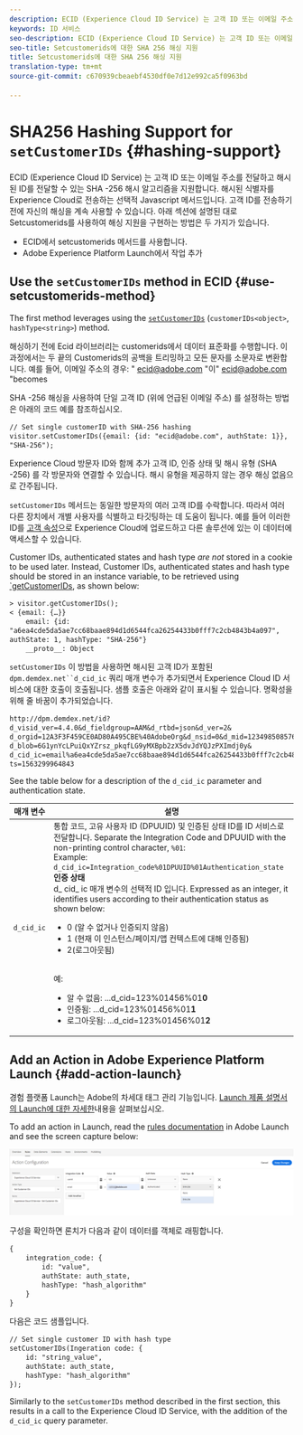 ```yaml
---
description: ECID (Experience Cloud ID Service) 는 고객 ID 또는 이메일 주소를 전달하고 해시된 ID를 전달할 수 있는 SHA -256 해시 알고리즘을 지원합니다. 해시된 식별자를 Experience Cloud로 전송하는 선택적 Javascript 메서드입니다. 고객 ID를 전송하기 전에 자신의 해싱을 계속 사용할 수 있습니다.
keywords: ID 서비스
seo-description: ECID (Experience Cloud ID Service) 는 고객 ID 또는 이메일 주소를 전달하고 해시된 ID를 전달할 수 있는 SHA -256 해시 알고리즘을 지원합니다. 해시된 식별자를 Experience Cloud로 전송하는 선택적 Javascript 메서드입니다. 고객 ID를 전송하기 전에 자신의 해싱을 계속 사용할 수 있습니다.
seo-title: Setcustomerids에 대한 SHA 256 해싱 지원
title: Setcustomerids에 대한 SHA 256 해싱 지원
translation-type: tm+mt
source-git-commit: c670939cbeaebf4530df0e7d12e992ca5f0963bd

---
```



# SHA256 Hashing Support for `setCustomerIDs` {#hashing-support}

ECID (Experience Cloud ID Service) 는 고객 ID 또는 이메일 주소를 전달하고 해시된 ID를 전달할 수 있는 SHA -256 해시 알고리즘을 지원합니다. 해시된 식별자를 Experience Cloud로 전송하는 선택적 Javascript 메서드입니다. 고객 ID를 전송하기 전에 자신의 해싱을 계속 사용할 수 있습니다.
아래 섹션에 설명된 대로 Setcustomerids를 사용하여 해싱 지원을 구현하는 방법은 두 가지가 있습니다.

* ECID에서 setcustomerids 메서드를 사용합니다.
* Adobe Experience Platform Launch에서 작업 추가

## Use the `setCustomerIDs` method in ECID {#use-setcustomerids-method}

The first method leverages using the [`setCustomerIDs`](/help/library/get-set/setcustomerids.md) (`customerIDs<object>`, `hashType<string>`) method.

해싱하기 전에 Ecid 라이브러리는 customerids에서 데이터 표준화를 수행합니다. 이 과정에서는 두 끝의 Customerids의 공백을 트리밍하고 모든 문자를 소문자로 변환합니다. 예를 들어, 이메일 주소의 경우: " ecid@adobe.com "이" ecid@adobe.com "becomes

SHA -256 해싱을 사용하여 단일 고객 ID (위에 언급된 이메일 주소) 를 설정하는 방법은 아래의 코드 예를 참조하십시오.

```
// Set single customerID with SHA-256 hashing
visitor.setCustomerIDs({email: {id: "ecid@adobe.com", authState: 1}}, "SHA-256");
```

Experience Cloud 방문자 ID와 함께 추가 고객 ID, 인증 상태 및 해시 유형 (SHA -256) 를 각 방문자와 연결할 수 있습니다. 해시 유형을 제공하지 않는 경우 해싱 없음으로 간주됩니다.

`setCustomerIDs` 메서드는 동일한 방문자의 여러 고객 ID를 수락합니다. 따라서 여러 다른 장치에서 개별 사용자를 식별하고 타깃팅하는 데 도움이 됩니다. 예를 들어 이러한 ID를 [고객 속성](https://docs.adobe.com/content/help/en/core-services/interface/customer-attributes/attributes.html)으로 Experience Cloud에 업로드하고 다른 솔루션에 있는 이 데이터에 액세스할 수 있습니다.

Customer IDs, authenticated states and hash type *are not* stored in a cookie to be used later. Instead, Customer IDs, authenticated states and hash type should be stored in an instance variable, to be retrieved using [`getCustomerIDs](/help/library/get-set/getcustomerids.md), as shown below:

```
> visitor.getCustomerIDs();
< {email: {…}}
    email: {id: "a6ea4cde5da5ae7cc68baae894d1d6544fca26254433b0fff7c2cb4843b4a097", authState: 1, hashType: "SHA-256"}
    __proto__: Object
```

`setCustomerIDs` 이 방법을 사용하면 해시된 고객 ID가 포함된 `dpm.demdex.net``d_cid_ic` 쿼리 매개 변수가 추가되면서 Experience Cloud ID 서비스에 대한 호출이 호출됩니다. 샘플 호출은 아래와 같이 표시될 수 있습니다. 명확성을 위해 줄 바꿈이 추가되었습니다.

```
http://dpm.demdex.net/id?d_visid_ver=4.4.0&d_fieldgroup=AAM&d_rtbd=json&d_ver=2&
d_orgid=12A3F3F459CE0AD80A495CBE%40AdobeOrg&d_nsid=0&d_mid=12349850857640731290890207735189050123&
d_blob=6G1ynYcLPuiQxYZrsz_pkqfLG9yMXBpb2zX5dvJdYQJzPXImdj0y&
d_cid_ic=email%a6ea4cde5da5ae7cc68baae894d1d6544fca26254433b0fff7c2cb4843b4a097%011&
ts=1563299964843
```

See the table below for a description of the `d_cid_ic` parameter and authentication state.

| 매개 변수 | 설명 |
|------------|----------|
| `d_cid_ic` | 통합 코드, 고유 사용자 ID (DPUUID) 및 인증된 상태 ID를 ID 서비스로 전달합니다. Separate the Integration Code and DPUUID with the non-printing control character, <code>%01</code>: <br> Example: <code>d_cid_ic=Integration_code%01DPUUID%01Authentication_state</code> <br> <b>인증 상태</b> <br> d_ cid_ ic 매개 변수의 선택적 ID 입니다. Expressed as an integer, it identifies users according to their authentication status as shown below: <br> <ul><li>0 (알 수 없거나 인증되지 않음)</li><li>1 (현재 이 인스턴스/페이지/앱 컨텍스트에 대해 인증됨)</li><li>2(로그아웃됨)</li></ul> <br> 예: <br> <ul><li>알 수 없음: ...d_cid=123%01456%01<b>0</b></li><li>인증됨: ...d_cid=123%01456%01<b>1</b></li><li>로그아웃됨: ...d_cid=123%01456%01<b>2</b></li></ul> |

## Add an Action in Adobe Experience Platform Launch {#add-action-launch}

경험 플랫폼 Launch는 Adobe의 차세대 태그 관리 기능입니다. [Launch 제품 설명서의 Launch에 대한 자세한](https://docs.adobe.com/content/help/en/launch/using/overview.html)내용을 살펴보십시오.

To add an action in Launch, read the [rules documentation](https://docs.adobe.com/help/en/launch/using/reference/manage-resources/rules.html) in Adobe Launch and see the screen capture below:

![](/help/reference/assets/hashing-support.png)

구성을 확인하면 론치가 다음과 같이 데이터를 객체로 래핑합니다.

```
{
    integration_code: {
        id: "value",
        authState: auth_state,
        hashType: "hash_algorithm"
    }
}
```

다음은 코드 샘플입니다.

```
// Set single customer ID with hash type
setCustomerIDs(Ingeration code: {
    id: "string_value",
    authState: auth_state,
    hashType: "hash_algorithm"
});
```

Similarly to the `setCustomerIDs` method described in the first section, this results in a call to the Experience Cloud ID Service, with the addition of the `d_cid_ic` query parameter.